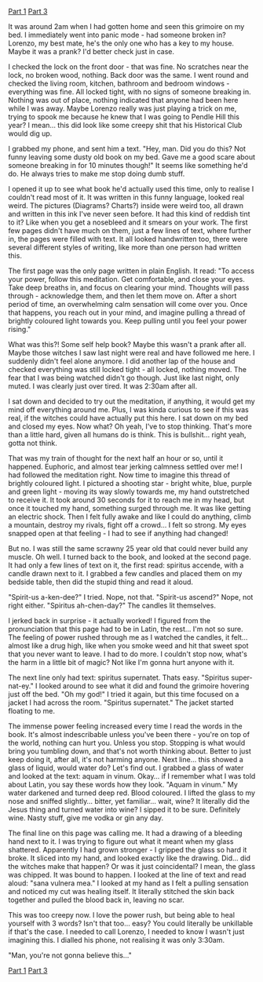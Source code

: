 [Part 1](https://www.reddit.com/r/nosleep/comments/v12stj/the_only_warning_about_pendle_hill_part_1/?utm_medium=android_app&utm_source=share) [Part 3](https://www.reddit.com/r/nosleep/comments/v8tmhc/the_only_warning_about_pendle_hill_part_3/?utm_medium=android_app&utm_source=share)

It was around 2am when I had gotten home and seen this grimoire on my bed. I immediately went into panic mode - had someone broken in? Lorenzo, my best mate, he's the only one who has a key to my house. Maybe it was a prank? I'd better check just in case.

I checked the lock on the front door - that was fine. No scratches near the lock, no broken wood, nothing. Back door was the same. I went round and checked the living room, kitchen, bathroom and bedroom windows - everything was fine. All locked tight, with no signs of someone breaking in. Nothing was out of place, nothing indicated that anyone had been here while I was away. Maybe Lorenzo really was just playing a trick on me, trying to spook me because he knew that I was going to Pendle Hill this year? I mean… this did look like some creepy shit that his Historical Club would dig up.

I grabbed my phone, and sent him a text. "Hey, man. Did you do this? Not funny leaving some dusty old book on my bed. Gave me a good scare about someone breaking in for 10 minutes though!" It seems like something he'd do. He always tries to make me stop doing dumb stuff.

I opened it up to see what book he'd actually used this time, only to realise I couldn't read most of it. It was written in this funny language, looked real weird. The pictures (Diagrams? Charts?) inside were weird too, all drawn and written in this ink I've never seen before. It had this kind of reddish tint to it? Like when you get a nosebleed and it smears on your work. The first few pages didn't have much on them, just a few lines of text, where further in, the pages were filled with text. It all looked handwritten too, there were several different styles of writing, like more than one person had written this.

The first page was the only page written in plain English. It read: "To access your power, follow this meditation. Get comfortable, and close your eyes. Take deep breaths in, and focus on clearing your mind. Thoughts will pass through - acknowledge them, and then let them move on. After a short period of time, an overwhelming calm sensation will come over you. Once that happens, you reach out in your mind, and imagine pulling a thread of brightly coloured light towards you. Keep pulling until you feel your power rising."

What was this?! Some self help book? Maybe this wasn't a prank after all. Maybe those witches I saw last night were real and have followed me here. I suddenly didn't feel alone anymore. I did another lap of the house and checked everything was still locked tight - all locked, nothing moved. The fear that I was being watched didn't go though. Just like last night, only muted. I was clearly just over tired. It was 2:30am after all.

I sat down and decided to try out the meditation, if anything, it would get my mind off everything around me. Plus, I was kinda curious to see if this was real, if the witches could have actually put this here. I sat down on my bed and closed my eyes. Now what? Oh yeah, I've to stop thinking. That's more than a little hard, given all humans do is think. This is bullshit… right yeah, gotta not think.

That was my train of thought for the next half an hour or so, until it happened. Euphoric, and almost tear jerking calmness settled over me! I had followed the meditation right. Now time to imagine this thread of brightly coloured light. I pictured a shooting star - bright white, blue, purple and green light - moving its way slowly towards me, my hand outstretched to receive it. It took around 30 seconds for it to reach me in my head, but once it touched my hand, something surged through me. It was like getting an electric shock. Then I felt fully awake and like I could do anything, climb a mountain, destroy my rivals, fight off a crowd… I felt so strong. My eyes snapped open at that feeling - I had to see if anything had changed!

But no. I was still the same scrawny 25 year old that could never build any muscle. Oh well. I turned back to the book, and looked at the second page. It had only a few lines of text on it, the first read: spiritus accende, with a candle drawn next to it. I grabbed a few candles and placed them on my bedside table, then did the stupid thing and read it aloud.

"Spirit-us a-ken-dee?" I tried. Nope, not that. "Spirit-us ascend?" Nope, not right either. "Spiritus ah-chen-day?" The candles lit themselves.

I jerked back in surprise - it actually worked! I figured from the pronunciation that this page had to be in Latin, the rest… I'm not so sure. The feeling of power rushed through me as I watched the candles, it felt… almost like a drug high, like when you smoke weed and hit that sweet spot that you never want to leave. I had to do more. I couldn't stop now, what's the harm in a little bit of magic? Not like I'm gonna hurt anyone with it.

The next line only had text: spiritus supernatet. Thats easy. "Spiritus super-nat-ey." I looked around to see what it did and found the grimoire hovering just off the bed. "Oh my god!"
I tried it again, but this time focused on a jacket I had across the room. "Spiritus supernatet." The jacket started floating to me.

The immense power feeling increased every time I read the words in the book. It's almost indescribable unless you've been there - you're on top of the world, nothing can hurt you. Unless you stop. Stopping is what would bring you tumbling down, and that's not worth thinking about. Better to just keep doing it, after all, it's not harming anyone. Next line… this showed a glass of liquid, would water do? Let's find out. I grabbed a glass of water and looked at the text: aquam in vinum. Okay… if I remember what I was told about Latin, you say these words how they look. "Aquam in vinum." My water darkened and turned deep red. Blood coloured. I lifted the glass to my nose and sniffed slightly… bitter, yet familiar… wait, wine? It literally did the Jesus thing and turned water into wine? I sipped it to be sure. Definitely wine. Nasty stuff, give me vodka or gin any day.

The final line on this page was calling me. It had a drawing of a bleeding hand next to it. I was trying to figure out what it meant when my glass shattered. Apparently I had grown stronger - I gripped the glass so hard it broke. It sliced into my hand, and looked exactly like the drawing. Did… did the witches make that happen? Or was it just coincidental? I mean, the glass was chipped. It was bound to happen. I looked at the line of text and read aloud: "sana vulnera mea." I looked at my hand as I felt a pulling sensation and noticed my cut was healing itself. It literally stitched the skin back together and pulled the blood back in, leaving no scar.

This was too creepy now. I love the power rush, but being able to heal yourself with 3 words? Isn't that too… easy? You could literally be unkillable if that's the case. I needed to call Lorenzo, I needed to know I wasn't just imagining this. I dialled his phone, not realising it was only 3:30am.

"Man, you're not gonna believe this…"

[Part 1](https://www.reddit.com/r/nosleep/comments/v12stj/the_only_warning_about_pendle_hill_part_1/?utm_medium=android_app&utm_source=share) [Part 3](https://www.reddit.com/r/nosleep/comments/v8tmhc/the_only_warning_about_pendle_hill_part_3/?utm_medium=android_app&utm_source=share)